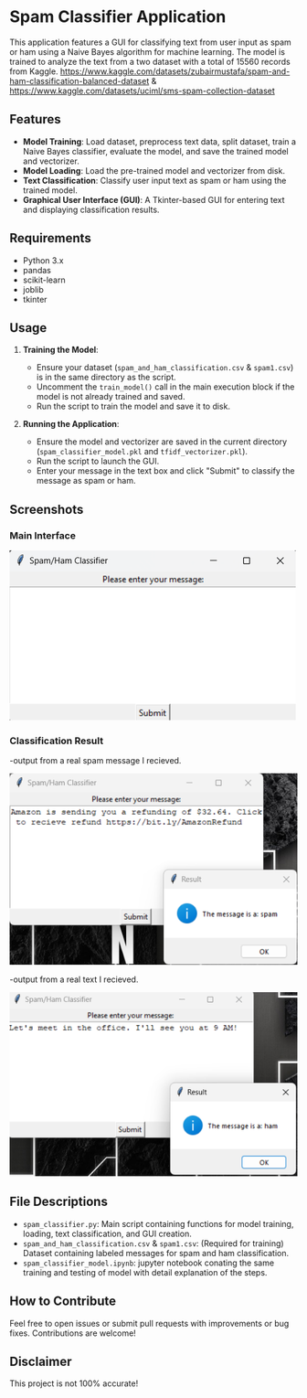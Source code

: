 # Spam Classifier Application

This application features a GUI for classifying text from user input as spam or ham using a Naive Bayes algorithm for machine learning. The model is trained to analyze the text from a two dataset with a total of 15560 records from Kaggle.
https://www.kaggle.com/datasets/zubairmustafa/spam-and-ham-classification-balanced-dataset & https://www.kaggle.com/datasets/uciml/sms-spam-collection-dataset

## Features

- **Model Training**: Load dataset, preprocess text data, split dataset, train a Naive Bayes classifier, evaluate the model, and save the trained model and vectorizer.
- **Model Loading**: Load the pre-trained model and vectorizer from disk.
- **Text Classification**: Classify user input text as spam or ham using the trained model.
- **Graphical User Interface (GUI)**: A Tkinter-based GUI for entering text and displaying classification results.

## Requirements

- Python 3.x
- pandas
- scikit-learn
- joblib
- tkinter

## Usage

1. **Training the Model**:
   - Ensure your dataset (`spam_and_ham_classification.csv` & `spam1.csv`) is in the same directory as the script.
   - Uncomment the `train_model()` call in the main execution block if the model is not already trained and saved.
   - Run the script to train the model and save it to disk.

2. **Running the Application**:
   - Ensure the model and vectorizer are saved in the current directory (`spam_classifier_model.pkl` and `tfidf_vectorizer.pkl`).
   - Run the script to launch the GUI.
   - Enter your message in the text box and click "Submit" to classify the message as spam or ham.

## Screenshots

### Main Interface
![Main Interface](images/main.png)

### Classification Result
-output from a real spam message I recieved.


![Classification Result](images/testing.png)


-output from a real text I recieved.


![Classification Result](images/testham.png)

## File Descriptions

- `spam_classifier.py`: Main script containing functions for model training, loading, text classification, and GUI creation.
- `spam_and_ham_classification.csv` & `spam1.csv`: (Required for training) Dataset containing labeled messages for spam and ham classification.
- `spam_classifier_model.ipynb`: jupyter notebook conating the same training and testing of model with detail explanation of the steps.

## How to Contribute

Feel free to open issues or submit pull requests with improvements or bug fixes. Contributions are welcome!

## Disclaimer

This project is not 100% accurate!
